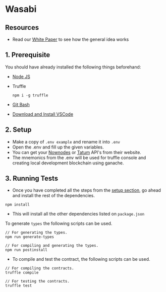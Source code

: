 # Wasabi

## Resources

* Read our [White Paper](Wasabi%20Whitepaper.pdf) to see how the general idea works

## 1. Prerequisite
You should have already installed the following things beforehand:

- [Node JS](https://nodejs.org/en/)
- Truffle

  ```node
  npm i -g truffle
  ```

- [Git Bash](https://git-scm.com/downloads)
- [Download and Install VSCode](https://code.visualstudio.com/download)

## 2. Setup

- Make a copy of ``.env example`` and rename it into ``.env``
- Open the .env and fill up the given variables.
- You can get your [Nownodes](https://nownodes.io/) or
  [Tatum](https://tatum.io/) API's from their website.
- The mnemonics from the .env will be used for truffle console and creating local development blockchain using ganache.

## 3. Running Tests
- Once you have completed all the steps from the [setup section](./README.md#2-setup), go ahead and install the rest of the dependencies.

```node
npm install
```
- This will install all the other dependencies listed on `package.json`

To generate `types` the following scripts can be used.

```
// For generating the types.
npm run generate-types

// For compiling and generating the types.
npm run postinstall
```


- To compile and test the contract, the following scripts can be used. 

```
// For compiling the contracts.
truffle compile

// For testing the contracts.
truffle test
```